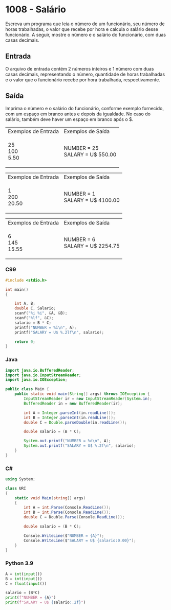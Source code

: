 <html>
<body style="padding: 10px 0px;">
    <div class="header">
        <h1>1008 - Salário</h1>
        <div class="problem">
            <div class="description">
                <p>
                    Escreva um programa que leia o número de um funcionário, seu número de horas trabalhadas, o valor
                    que
                    recebe por hora e calcula o salário desse funcionário. A seguir, mostre o número e o salário do
                    funcionário, com duas casas decimais.
                </p>
            </div>
            <h2>Entrada</h2>
            <div class="input">
                <p>
                    O arquivo de entrada contém 2 números inteiros e 1 número com duas casas decimais, representando o
                    número, quantidade de horas trabalhadas e o valor que o funcionário recebe por hora trabalhada,
                    respectivamente.
                </p>
            </div>
            <h2>Saída</h2>
            <div class="output">
                <p>
                    Imprima o número e o salário do funcionário, conforme exemplo fornecido, com um espaço em branco
                    antes e
                    depois da igualdade. No caso do salário, também deve haver um espaço em branco após o $.
                </p>
            </div>
            <div class="both"></div>
            <table>
                <tbody>
                    <tr>
                        <td>Exemplos de Entrada</td>
                        <td>Exemplos de Saída</td>
                    </tr>
                    <tr>
                        <td class="division">
                            <p>
                                25<br>
                                100<br>
                                5.50
                            </p>
                        </td>
                        <td>
                            <p>
                                NUMBER = 25<br>
                                SALARY = U$ 550.00
                            </p>
                        </td>
                    </tr>
                </tbody>
            </table>
            <table>
                <tbody>
                    <tr>
                        <td>Exemplos de Entrada</td>
                        <td>Exemplos de Saída</td>
                    </tr>
                    <tr>
                        <td class="division">
                            <p>
                                1<br>
                                200<br>
                                20.50
                            </p>
                        </td>
                        <td>
                            <p>
                                NUMBER = 1<br>
                                SALARY = U$ 4100.00
                            </p>
                        </td>
                    </tr>
                </tbody>
            </table>
            <table>
                <tbody>
                    <tr>
                        <td>Exemplos de Entrada</td>
                        <td>Exemplos de Saída</td>
                    </tr>
                    <tr>
                        <td class="division">
                            <p>
                                6<br>
                                145<br>
                                15.55
                            </p>
                        </td>
                        <td>
                            <p>
                                NUMBER = 6<br>
                                SALARY = U$ 2254.75
                            </p>
                        </td>
                    </tr>
                </tbody>
            </table>
        </div>
    </div>
</body>
</html>

### C99

```c
#include <stdio.h>

int main()
{

    int A, B;
    double C, Salario;
    scanf("%i %i", &A, &B);
    scanf("%lf", &C);
    salario = B * C;
    printf("NUMBER = %i\n", A);
    printf("SALARY = U$ %.2lf\n", salario);

    return 0;
}
```

### Java

```java
import java.io.BufferedReader;
import java.io.InputStreamReader;
import java.io.IOException;

public class Main {
    public static void main(String[] args) throws IOException {
        InputStreamReader ir = new InputStreamReader(System.in);
        BufferedReader in = new BufferedReader(ir);

        int A = Integer.parseInt(in.readLine());
        int B = Integer.parseInt(in.readLine());
        double C = Double.parseDouble(in.readLine());

        double salario = (B * C);

        System.out.printf("NUMBER = %d\n", A);
        System.out.printf("SALARY = U$ %.2f\n", salario);
    }
}
```

### C#

```cs
using System;

class URI
{
    static void Main(string[] args)
    {
        int A = int.Parse(Console.ReadLine());
        int B = int.Parse(Console.ReadLine());
        double C = Double.Parse(Console.ReadLine());

        double salario = (B * C);

        Console.WriteLine($"NUMBER = {A}");
        Console.WriteLine($"SALARY = U$ {salario:0.00}");
    }
}
```

### Python 3.9

```python
A = int(input())
B = int(input())
C = float(input())

salario = (B*C)
print(f"NUMBER = {A}")
print(f"SALARY = U$ {salario:.2f}")
```
